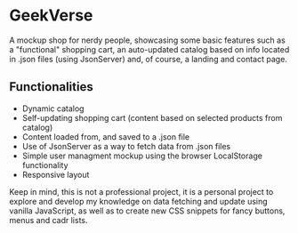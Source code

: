 # GeekVerse
A mockup shop for nerdy people, showcasing some basic features such as a "functional" shopping cart, an auto-updated catalog based on info located in .json files (using JsonServer) and, of course, a landing and contact page.

<h2>Functionalities</h2>
  <ul>
    <li>Dynamic catalog</li>
    <li>Self-updating shopping cart (content based on selected products from catalog)</li>
    <li>Content loaded from, and saved to a .json file</li>
    <li>Use of JsonServer as a way to fetch data from .json files</li>
    <li>Simple user managment mockup using the browser LocalStorage functionality</li>
    <li>Responsive layout</li>
  </ul>
  
Keep in mind, this is not a professional project, it is a personal project to explore and develop my knowledge on data fetching and update using vanilla JavaScript, as well as to create new CSS snippets for fancy buttons, menus and cadr lists.
